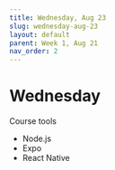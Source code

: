 ```yaml
---
title: Wednesday, Aug 23
slug: wednesday-aug-23
layout: default
parent: Week 1, Aug 21
nav_order: 2
---
```


# Wednesday

Course tools

- Node.js
- Expo
- React Native


